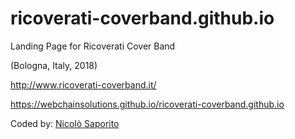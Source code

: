 # ricoverati-coverband.github.io
Landing Page for Ricoverati Cover Band 

(Bologna, Italy, 2018)

http://www.ricoverati-coverband.it/

https://webchainsolutions.github.io/ricoverati-coverband.github.io

Coded by: <a href="https://github.com/JonnyBanana">Nicolò Saporito</a>

